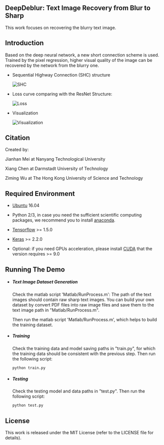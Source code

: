 ## DeepDeblur: Text Image Recovery from Blur to Sharp

This work focuses on recovering the blurry text image. 

## Introduction ##

Based on the deep neural network, a new short connection scheme is used. Trained by the pixel regression, higher visual quality of the image can be recovered by the network from the blurry one.

 * Sequential Highway Connection (SHC) structure

    ![SHC](http://meijianhan.github.io/JHMei/Paper/Deblur/SHCStrc_1.png)

 * Loss curve comparing with the ResNet Structure:

    ![Loss](http://meijianhan.github.io/JHMei/Paper/Deblur/LossHeNew.png)

 * Visualization

    ![Visualization](http://meijianhan.github.io/JHMei/Paper/Deblur/Testing_1.png)

    

## Citation ##

[comment]: # (If you find xxxxx useful in your research and relevant works, please consider citing:)

Created by:

[comment]: # (School of Electrical and Electronics Engineering, Nanyang Technological University, Singapore)
Jianhan Mei at Nanyang Technological University

[comment]: # (Technische Universit\"at Darmstadt, Darmstadt, Germany)
Xiang Chen at Darmstadt University of Technology

[comment]: # (The Hong Kong University of Science and Technology, Hong Kong, China)
Ziming Wu at The Hong Kong University of Science and Technology



## Required Environment ##

 - [Ubuntu](https://www.ubuntu.com/) 16.04

 - Python 2/3, in case you need the sufficient scientific computing packages, we recommend you to install [anaconda](https://www.anaconda.com/what-is-anaconda/).

 - [Tensorflow](https://www.tensorflow.org/) >= 1.5.0

 - [Keras](https://keras.io/) >= 2.2.0

 - Optional: if you need GPUs acceleration, please install [CUDA](https://developer.nvidia.com/cuda-toolkit) that the version requires >= 9.0

   

## Running The Demo ##
- ##### Text Image Dataset Generation

  Check the matlab script 'Matlab/RunProcess.m': The path of the text images should contain raw sharp text images. You can build your own dataset by convert PDF files into raw image files and save them to the text image path in "Matlab/RunProcess.m". 

  Then run the matlab script 'Matlab/RunProcess.m', which helps to build the training dataset.

- ##### Training

  Check the training data and model saving paths in "train.py", for which the training data should be consistent with the previous step. Then run the following script:

  ```python
  python train.py
  ```

- ##### Testing

  Check the testing model and data paths in "test.py". Then run the following script:

  ```python
  python test.py
  ```

  

## License

This work is released under the MIT License (refer to the LICENSE file for details).



